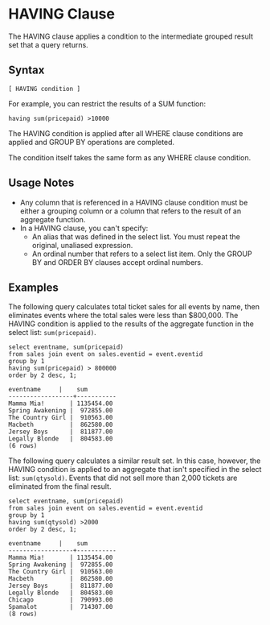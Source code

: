 # HAVING Clause<a name="r_HAVING_clause"></a>

The HAVING clause applies a condition to the intermediate grouped result set that a query returns\.

## Syntax<a name="r_HAVING_clause-synopsis"></a>

```
[ HAVING condition ]
```

For example, you can restrict the results of a SUM function:

```
having sum(pricepaid) >10000
```

The HAVING condition is applied after all WHERE clause conditions are applied and GROUP BY operations are completed\.

The condition itself takes the same form as any WHERE clause condition\.

## Usage Notes<a name="r_HAVING_clause_usage_notes"></a>
+ Any column that is referenced in a HAVING clause condition must be either a grouping column or a column that refers to the result of an aggregate function\.
+ In a HAVING clause, you can't specify:
  + An alias that was defined in the select list\. You must repeat the original, unaliased expression\.
  + An ordinal number that refers to a select list item\. Only the GROUP BY and ORDER BY clauses accept ordinal numbers\.

## Examples<a name="r_HAVING_clause-examples"></a>

The following query calculates total ticket sales for all events by name, then eliminates events where the total sales were less than $800,000\. The HAVING condition is applied to the results of the aggregate function in the select list: `sum(pricepaid)`\.

```
select eventname, sum(pricepaid)
from sales join event on sales.eventid = event.eventid
group by 1
having sum(pricepaid) > 800000
order by 2 desc, 1;

eventname     |    sum
------------------+-----------
Mamma Mia!       | 1135454.00
Spring Awakening |  972855.00
The Country Girl |  910563.00
Macbeth          |  862580.00
Jersey Boys      |  811877.00
Legally Blonde   |  804583.00
(6 rows)
```

The following query calculates a similar result set\. In this case, however, the HAVING condition is applied to an aggregate that isn't specified in the select list: `sum(qtysold)`\. Events that did not sell more than 2,000 tickets are eliminated from the final result\.

```
select eventname, sum(pricepaid)
from sales join event on sales.eventid = event.eventid
group by 1
having sum(qtysold) >2000
order by 2 desc, 1;

eventname     |    sum
------------------+-----------
Mamma Mia!       | 1135454.00
Spring Awakening |  972855.00
The Country Girl |  910563.00
Macbeth          |  862580.00
Jersey Boys      |  811877.00
Legally Blonde   |  804583.00
Chicago          |  790993.00
Spamalot         |  714307.00
(8 rows)
```